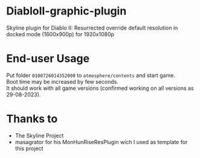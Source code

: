 # DiabloII-graphic-plugin
Skyline plugin for Diablo II: Resurrected override default resolution in docked mode (1600x900p) for 1920x1080p

# End-user Usage
Put folder `0100726014352000` to `atmosphere/contents` and start game.</br>
Boot time may be increased by few seconds.</br>
It should work with all game versions (confirmed working on all versions as 29-08-2023).

# Thanks to
- The Skyline Project
- masagrator for his MonHunRiseResPlugin wich I used as template for this project 
